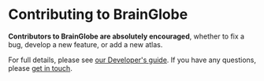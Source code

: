 # Contributing to BrainGlobe

**Contributors to BrainGlobe are absolutely encouraged**, whether to fix a bug, develop a new feature, or add a new atlas.

For full details, please see [our Developer's guide](https://brainglobe.info/community/developers/index.html). If you have any questions, please [get in touch](https://brainglobe.info/contact.html).
